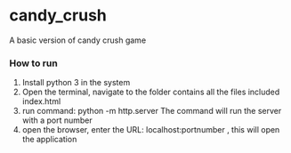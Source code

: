 # candy_crush
A basic version of candy crush game

### How to run
1. Install python 3 in the system
2. Open the terminal, navigate to the folder contains all the files included index.html
3. run command: python -m http.server
    The command will run the server with a port number
4. open the browser, enter the URL: localhost:portnumber , this will open the application
